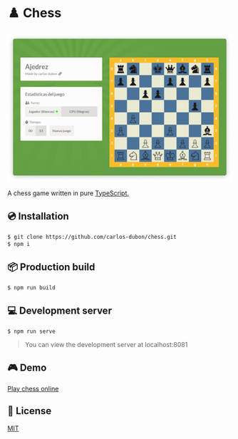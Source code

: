 # ♟️ Chess

![Demo](preview.png)

A chess game written in pure [TypeScript.](https://www.typescriptlang.org/)

## 💿 Installation

    $ git clone https://github.com/carlos-dubon/chess.git
    $ npm i

## 📦 Production build

    $ npm run build

## 💻 Development server

    $ npm run serve

> You can view the development server at localhost:8081

## 🎮 Demo

[Play chess online](https://carlos-dubon.github.io/chess/)

## 🔑 License

[MIT](https://github.com/carlos-dubon/chess/blob/master/LICENSE)
